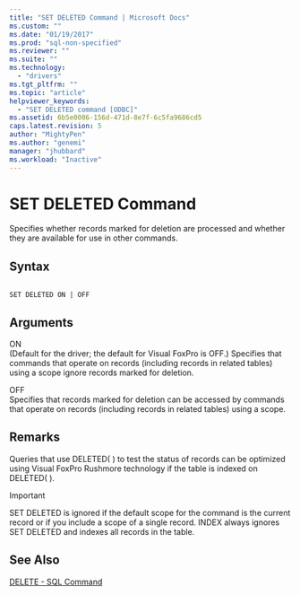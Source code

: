 ```yaml
---
title: "SET DELETED Command | Microsoft Docs"
ms.custom: ""
ms.date: "01/19/2017"
ms.prod: "sql-non-specified"
ms.reviewer: ""
ms.suite: ""
ms.technology: 
  - "drivers"
ms.tgt_pltfrm: ""
ms.topic: "article"
helpviewer_keywords: 
  - "SET DELETED command [ODBC]"
ms.assetid: 6b5e0086-156d-471d-8e7f-6c5fa9686cd5
caps.latest.revision: 5
author: "MightyPen"
ms.author: "genemi"
manager: "jhubbard"
ms.workload: "Inactive"
---
```

# SET DELETED Command
Specifies whether records marked for deletion are processed and whether they are available for use in other commands.  
  
## Syntax  
  
```  
  
SET DELETED ON | OFF  
```  
  
## Arguments  
 ON  
 (Default for the driver; the default for Visual FoxPro is OFF.) Specifies that commands that operate on records (including records in related tables) using a scope ignore records marked for deletion.  
  
 OFF  
 Specifies that records marked for deletion can be accessed by commands that operate on records (including records in related tables) using a scope.  
  
## Remarks  
 Queries that use DELETED( ) to test the status of records can be optimized using Visual FoxPro Rushmore technology if the table is indexed on DELETED( ).  
  
> [!IMPORTANT]  
>  SET DELETED is ignored if the default scope for the command is the current record or if you include a scope of a single record. INDEX always ignores SET DELETED and indexes all records in the table.  
  
## See Also  
 [DELETE - SQL Command](../../odbc/microsoft/delete-sql-command.md)
